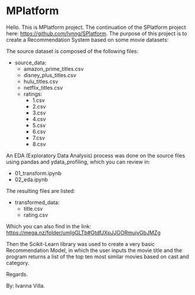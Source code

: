 # MPlatform

Hello. This is MPlatform project. The continuation of the SPlatform project here: https://github.com/Ivnng/SPlatform.
The purpose of this project is to create a Recommendation System based on some movie datasets:

The source dataset is composed of the following files:

* source_data:
  * amazon_prime_titles.csv
  * disney_plus_titles.csv
  * hulu_titles.csv
  * netflix_titles.csv
  * ratings:
    * 1.csv
    * 2.csv
    * 3.csv
    * 4.csv
    * 5.csv
    * 6.csv
    * 7.csv
    * 8.csv
    
An EDA (Exploratory Data Analysis) process was done on the source files using pandas and ydata_profiling, which you can review in:
* 01_transform.ipynb
* 02_eda.ipynb

The resulting files are listed:
* transformed_data:
  * title.csv
  * rating.csv
  
 Which you can also find in the link: https://mega.nz/folder/umIgGLTb#GtdfJXpJJGORmujvGbJMZg
 
 Then the Scikit-Learn library was used to create a very basic Recommendation Model, in which the user inputs the movie title and the program returns a list of the top ten most similar movies based on cast and category.
 
 Regards.
 
 By: Ivanna Villa.
